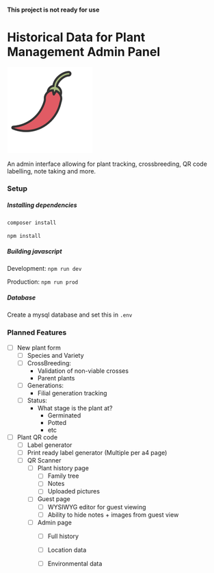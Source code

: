 #### This project is not ready for use

# Historical Data for Plant Management Admin Panel

![Image of a chilli pepper](public/images/chilli.svg)

An admin interface allowing for plant tracking, crossbreeding, QR code labelling,
note taking and more.

### Setup

##### Installing dependencies

`composer install`

`npm install`

##### Building javascript

Development: `npm run dev`

Production: `npm run prod`

##### Database

Create a mysql database and set this in `.env`

### Planned Features

- [ ] New plant form
    - [ ] Species and Variety
    - [ ] CrossBreeding:
        * Validation of non-viable crosses
        * Parent plants
    - [ ] Generations:
        * Filial generation tracking
    - [ ] Status:
        * What stage is the plant at?
            - Germinated
            - Potted
            - etc

- [ ] Plant QR code
    - [ ] Label generator
    - [ ] Print ready label generator (Multiple per a4 page)
    - [ ] QR Scanner
        - [ ] Plant history page
            - [ ] Family tree
            - [ ] Notes
            - [ ] Uploaded pictures
        - [ ] Guest page
            - [ ] WYSIWYG editor for guest viewing
            - [ ] Ability to hide notes + images from guest view
        - [ ] Admin page
            - [ ] Full history
            - [ ] Location data
            - [ ] Environmental data
            
